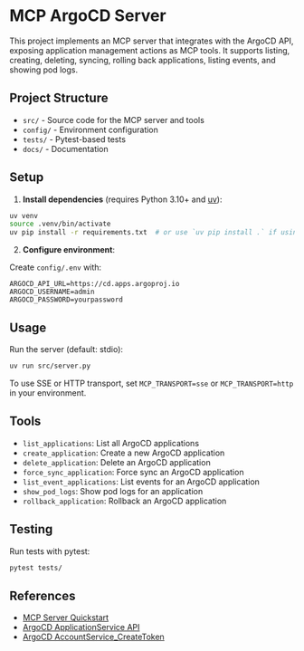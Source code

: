 # MCP ArgoCD Server

This project implements an MCP server that integrates with the ArgoCD API, exposing application management actions as MCP tools. It supports listing, creating, deleting, syncing, rolling back applications, listing events, and showing pod logs.

## Project Structure

- `src/` - Source code for the MCP server and tools
- `config/` - Environment configuration
- `tests/` - Pytest-based tests
- `docs/` - Documentation

## Setup

1. **Install dependencies** (requires Python 3.10+ and [uv](https://github.com/astral-sh/uv)):

```bash
uv venv
source .venv/bin/activate
uv pip install -r requirements.txt  # or use `uv pip install .` if using pyproject.toml
```

2. **Configure environment**:

Create `config/.env` with:

```
ARGOCD_API_URL=https://cd.apps.argoproj.io
ARGOCD_USERNAME=admin
ARGOCD_PASSWORD=yourpassword
```

## Usage

Run the server (default: stdio):

```bash
uv run src/server.py
```

To use SSE or HTTP transport, set `MCP_TRANSPORT=sse` or `MCP_TRANSPORT=http` in your environment.

## Tools

- `list_applications`: List all ArgoCD applications
- `create_application`: Create a new ArgoCD application
- `delete_application`: Delete an ArgoCD application
- `force_sync_application`: Force sync an ArgoCD application
- `list_event_applications`: List events for an ArgoCD application
- `show_pod_logs`: Show pod logs for an application
- `rollback_application`: Rollback an ArgoCD application

## Testing

Run tests with pytest:

```bash
pytest tests/
```

## References

- [MCP Server Quickstart](https://modelcontextprotocol.io/quickstart/server)
- [ArgoCD ApplicationService API](https://cd.apps.argoproj.io/swagger-ui#tag/ApplicationService)
- [ArgoCD AccountService_CreateToken](https://cd.apps.argoproj.io/swagger-ui#operation/AccountService_CreateToken) 